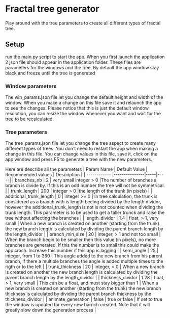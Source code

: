 # Fractal tree generator

Play around with the tree parameters to create all different types of fractal tree.

## Setup
run the main.py script to start the app.
When you first launch the application 2 json file should appear in the application folder. These files are parameters for the windows and the tree.
By default the app window stay black and freeze until the tree is generated

### Window parameters
The win_params.json file let you change the default height and width of the window. When you make a change on this file save it and relaunch the app to see the changes. Please notice that this is just the default window resolution, you can resize the window whenever you want and wait for the tree to be recalculated.

### Tree parameters
The tree_params.json file let you change the tree aspect to create many different types of trees.
You don't need to restart the app when making a change in this file. You can change values in this file, save it, click on the app window and press F5 to generate a tree with the new parameters.

Here are describe all the parameters
| Param Name  | Default Value  | Recommended values | Description |
| ------------ |---------------|-----|-----|
| branches_nb | 2 | very small integer > 0 |The number of branches a branch is divide by. If this is an odd number the tree will not be symmetrical. |
| trunk_length | 200 | integer > 0 |the length of the trunk (in pixels) |
| additional_trunk_length | 0 | integer >= 0 | In tree calculation, the trunk is considered as a branch with is length beeing divided by the length dividor, however the additional_trunk_length is not is not counted when dividing the trunk length. This parameter is to be used to get a taller trunck and raise the tree without affecting the branches |
| length_dividor | 1.4 | float, > 1, very small | When a new branch is created on another (starting from the trunk) the new branch length is calculated by dividing the parent branch length by the length_dividor |
| branch_min_size | 20 | integer, > 1 and not too small | When the branch begin to be smaller then this value (in pixels), no more branches are generated. If this the number is to small this could make the app crash. Increase this number if this app is lagging |
| semi_angle | 25 | integer, from 1 to 360 | This angle added to the new branch from his parent branch, if there a multiple branches the angle is added multiple times to the rigth or to the left |
| trunk_thickness | 20 | integer, > 0 | When a new branch is created on another the new branch length is calculated by dividing the parent branch length by the length_dividor |
| thickness_dividor | 1.28 | float, > 1, very small | This can be a float, and must stay bigger than 1 | When a new branch is created on another (starting from the trunk) the new branch thickness is calculated by dividing the parent branch thickness by the thickness_dividor |
| animate_generation | false | true or false | If set to true the window is updated for every new barnch created. Note that it will greatly slow down the generation process |

